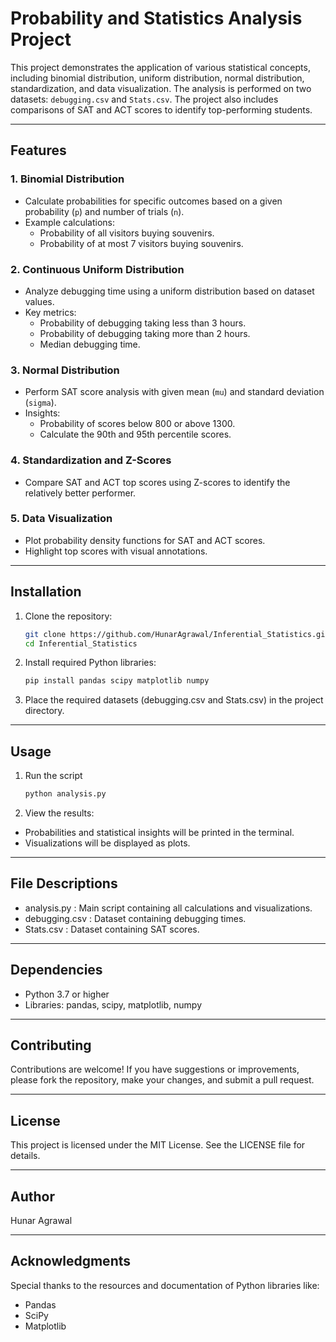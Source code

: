 # Probability and Statistics Analysis Project

This project demonstrates the application of various statistical concepts, including binomial distribution, uniform distribution, normal distribution, standardization, and data visualization. The analysis is performed on two datasets: `debugging.csv` and `Stats.csv`. The project also includes comparisons of SAT and ACT scores to identify top-performing students.

---

## Features

### 1. **Binomial Distribution**
- Calculate probabilities for specific outcomes based on a given probability (`p`) and number of trials (`n`).
- Example calculations:
  - Probability of all visitors buying souvenirs.
  - Probability of at most 7 visitors buying souvenirs.

### 2. **Continuous Uniform Distribution**
- Analyze debugging time using a uniform distribution based on dataset values.
- Key metrics:
  - Probability of debugging taking less than 3 hours.
  - Probability of debugging taking more than 2 hours.
  - Median debugging time.

### 3. **Normal Distribution**
- Perform SAT score analysis with given mean (`mu`) and standard deviation (`sigma`).
- Insights:
  - Probability of scores below 800 or above 1300.
  - Calculate the 90th and 95th percentile scores.

### 4. **Standardization and Z-Scores**
- Compare SAT and ACT top scores using Z-scores to identify the relatively better performer.

### 5. **Data Visualization**
- Plot probability density functions for SAT and ACT scores.
- Highlight top scores with visual annotations.

---

## Installation

1. Clone the repository:
   ```bash
   git clone https://github.com/HunarAgrawal/Inferential_Statistics.git
   cd Inferential_Statistics
   
2. Install required Python libraries:
   ```bash
   pip install pandas scipy matplotlib numpy

3. Place the required datasets (debugging.csv and Stats.csv) in the project directory.

---

## Usage

1. Run the script
   ```bash
   python analysis.py

2. View the results:
- Probabilities and statistical insights will be printed in the terminal.
- Visualizations will be displayed as plots.

---

## File Descriptions

- analysis.py : Main script containing all calculations and visualizations.
- debugging.csv : Dataset containing debugging times.
- Stats.csv : Dataset containing SAT scores.

---

## Dependencies

- Python 3.7 or higher
- Libraries: pandas, scipy, matplotlib, numpy

---

## Contributing

Contributions are welcome! If you have suggestions or improvements, please fork the repository, make your changes, and submit a pull request.

---

## License

This project is licensed under the MIT License. See the LICENSE file for details.

---

## Author

Hunar Agrawal

---

## Acknowledgments
Special thanks to the resources and documentation of Python libraries like:

- Pandas
- SciPy
- Matplotlib
